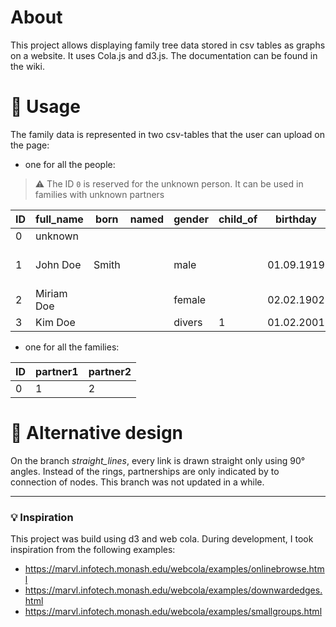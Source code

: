 # About

This project allows displaying family tree data stored in csv tables as graphs on a website.
It uses Cola.js and d3.js.
The documentation can be found in the wiki.

# 🌳 Usage

The family data is represented in two csv-tables that the user can upload on the page:
- one for all the people:

 > ⚠️ The ID `0` is reserved️ for the unknown person. It can be used in families with unknown partners️

| ID  | full_name  | born  | named | gender | child_of | birthday   | place_of_birth | day_of_death | age | profession             | religion                 |
|-----|------------|-------|-------|--------|----------|------------|----------------|--------------|-----|------------------------|--------------------------|
| 0   | unknown    |       |       |        |          |            |                |              |     |                        |                          |
| 1   | John Doe   | Smith |       | male   |          | 01.09.1919 | Dirmingcan     | 10.10.2010   | 91  | professional describer | flying spaghetti monster |
| 2   | Miriam Doe |       |       | female |          | 02.02.1902 | Ohoho          | 03.03.2003   | 101 | example giver          | -                        |
| 3   | Kim Doe    |       |       | divers | 1        | 01.02.2001 |                |              | 20  |                        |                          |

- one for all the families:

| ID  | partner1 | partner2 |
|-----|----------|----------|
| 0   | 1        | 2        |


# 🎨 Alternative design

On the branch _straight_lines_, every link is drawn straight only using 90° angles. Instead of the rings, partnerships are only indicated by to connection of nodes.
This branch was not updated in a while.

---
### 💡 Inspiration

This project was build using d3 and web cola. During development, I took inspiration from the following examples:

- https://marvl.infotech.monash.edu/webcola/examples/onlinebrowse.html
- https://marvl.infotech.monash.edu/webcola/examples/downwardedges.html
- https://marvl.infotech.monash.edu/webcola/examples/smallgroups.html
